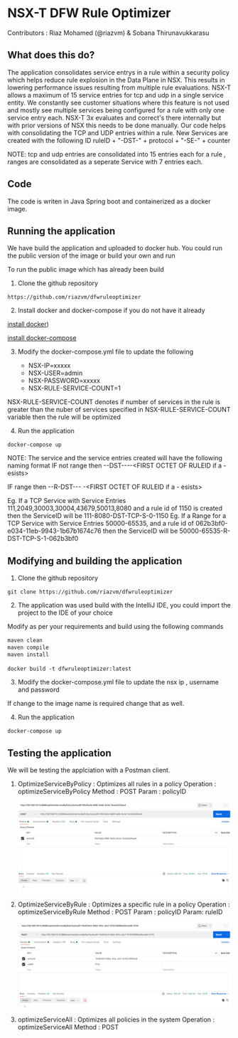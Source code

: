 # NSX-T DFW Rule Optimizer

Contributors : Riaz Mohamed (@riazvm) & Sobana Thirunavukkarasu

## What does this do? 
The application consolidates service entrys in a rule within a security policy which helps reduce rule explosion in 
the Data Plane in NSX. This results in lowering performance issues resulting from multiple rule evaluations. NSX-T allows
a maximum  of 15 service entries for tcp and udp in a single service entity.  We constantly see customer situations where 
this feature is not used and mostly see multiple services being configured for a rule with only one service entry each. 
NSX-T 3x evaluates and correct's there internally but with prior versions of NSX this needs to be done manually. Our 
code helps with consolidating the TCP and UDP entries within a rule. New Services are created with the following ID 
ruleID + "-DST-" + protocol + "-SE-" + counter

NOTE: tcp and udp entries are consolidated into 15 entries each for a rule , ranges are consolidated as a seperate Service 
with 7 entries each.

## Code 
The code is writen in Java Spring boot and containerized as a docker image. 

## Running the application
 
We have build the application and uploaded to docker hub. You could run the public version of the image or build your own and run 

To run the public image which has already been build


1. Clone the github repository

```
https://github.com/riazvm/dfwruleoptimizer

```

2. Install docker and docker-compose if you do not have it already

[install docker](https://docs.docker.com/engine/install/))

[install docker-compose](https://docs.docker.com/compose/install/)


3. Modify the docker-compose.yml file to update the following

      - NSX-IP=xxxxx
      - NSX-USER=admin
      - NSX-PASSWORD=xxxxx
      - NSX-RULE-SERVICE-COUNT=1

NSX-RULE-SERVICE-COUNT denotes if number of services in the rule is greater than the nuber of services specified in NSX-RULE-SERVICE-COUNT variable then the rule will be optimized
   

4. Run the application
```
docker-compose up
```
NOTE: The service and the service entries created will have the following naming format
  IF not range then <FIRSTIP-IN-SERVICEENTRYLIST>-<LASTIP-IN-SERVICEENTRYLIST>-DST-<PROTOCOL>-<SERVICE-TYPE>-<ITERATORVALUE>-<FIRST OCTET OF RULEID if a - esists>
  
  IF range then <FIRSTIP-IN-SERVICEENTRYLIST>-<LASTIP-IN-SERVICEENTRYLIST>-R-DST-<PROTOCOL>-<SERVICE-TYPE>-<ITERATORVALUE> -<FIRST OCTET OF RULEID if a - esists>

Eg. If a TCP Service with Service Entries 111,2049,30003,30004,43679,50013,8080 and a rule id of 1150 is created then the ServiceID will be
111-8080-DST-TCP-S-0-1150
Eg. If a Range for a TCP Service with Service Entries 50000-65535, and a rule id of 062b3bf0-e034-11eb-9943-1b67b1674c76 then the ServiceID will be
50000-65535-R-DST-TCP-S-1-062b3bf0
## Modifying and building the application

1. Clone the github repository

```
git clone https://github.com/riazvm/dfwruleoptimizer

```

2. The application was used build with the IntelliJ IDE, you could import the project to the IDE of your choice


Modify as per your requirements and build using the following commands

```
maven clean
maven compile
maven install

docker build -t dfwruleoptimizer:latest 
```

3. Modify the docker-compose.yml file to update the nsx ip , username and password

If change to the image name is required change that as well.
   
4. Run the application
```
docker-compose up
```
## Testing the application

We will be testing the applciation with a Postman client. 



1. OptimizeServiceByPolicy : Optimizes all rules in a policy
   Operation : optimizeServiceByPolicy
   Method : POST
   Param :  policyID 


    ![](./media/image1.png)

2. OptimizeServiceByRule : Optimizes a specific rule in a policy
   Operation : optimizeServiceByRule
   Method : POST
   Param :  policyID 
   Param: ruleID
   
   
   ![](./media/image2.png)

 1. optimizeServiceAll : Optimizes all policies in the system
   Operation : optimizeServiceAll
   Method : POST

